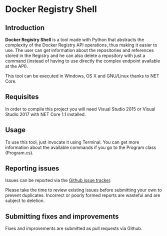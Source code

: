 # Docker Registry Shell
## Introduction
**Docker Registry Shell** is a tool made with Python that abstracts the complexity of the Docker Registry API operations, thus making it easier to use. The user can get information about the repositories and references stored in the Registry and he can also delete a repository with just a command (instead of having to use directly the complex endpoint available at the API).

This tool can be executed in Windows, OS X and GNU/Linux thanks to NET Core.

## Requisites
In order to compile this project you will need Visual Studio 2015 or Visual Studio 2017 with NET Core 1.1 installed.

## Usage
To use this tool, just invocate it using Terminal. You can get more information about the available commands if you go to the Program class (Program.cs).

## Reporting issues
Issues can be reported via the [Github issue tracker](https://github.com/iMartinezMateu/docker-registry-shell/issues).

Please take the time to review existing issues before submitting your own to prevent duplicates. Incorrect or poorly formed reports are wasteful and are subject to deletion.

## Submitting fixes and improvements
Fixes and improvements are submitted as pull requests via Github.
